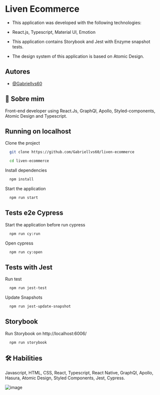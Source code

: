 # Liven Ecommerce

- This application was developed with the following technologies:

- React.js, Typescript, Material UI, Emotion

- This application contains Storybook and Jest with Enzyme snapshot tests.

- The design system of this application is based on Atomic Design.

## Autores

- [@Gabriellvs60](https://github.com/Gabriellvs60)

## 🚀 Sobre mim

Front-end developer using React.Js, GraphQl, Apollo, Styled-components, Atomic Design and Typescript.

## Running on localhost

Clone the project

```bash
  git clone https://github.com/Gabriellvs60/liven-ecommerce
```

```bash
  cd liven-ecommerce
```

Install dependencies

```bash
  npm install
```

Start the application

```bash
  npm run start
```

## Tests e2e Cypress

Start the application before run cypress

```bash
  npm run cy:run
```

Open cypress

```bash
  npm run cy:open
```

## Tests with Jest

Run test

```bash
  npm run jest-test
```

Update Snapshots

```bash
  npm run jest-update-snapshot
```

## Storybook

Run Storybook on http://localhost:6006/

```bash
  npm run storybook
```

## 🛠 Habilities

Javascript, HTML, CSS, React, Typescript, React Native, GraphQl, Apollo, Hasura, Atomic Design, Styled Components, Jest, Cypress.

![image](https://user-images.githubusercontent.com/11982574/151710181-47942d09-dc18-4cbe-b239-ec6beeb1208f.png)
